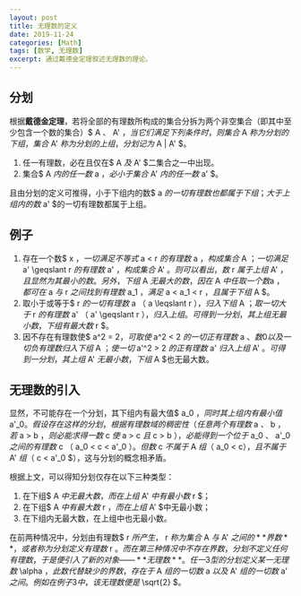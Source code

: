 ```yaml
---
layout: post
title: 无理数的定义
date: 2019-11-24
categories: [Math]
tags: [数学, 无理数]
excerpt: 通过戴德金定理叙述无理数的理论。
---
```


## 分划

根据**戴德金定理**，若将全部的有理数所构成的集合分拆为两个非空集合（即其中至少包含一个数的集合）$ A $、$ A' $，当它们满足下列条件时，则集合$ A $称为分划的下组，集合$ A' $称为分划的上组，分划记为$ A \| A' $。

1. 任一有理数，必在且仅在$ A $及$ A' $二集合之一中出现。
2. 集合$ A $内的任一数$ a $，必小于集合$ A' $内的任一数$ a' $。

且由分划的定义可推得，小于下组内的数$ a $的一切有理数也都属于下组；大于上组内的数$ a' $的一切有理数都属于上组。

## 例子

1. 存在一个数$ x $，一切满足不等式$ a < r $的有理数$ a $，构成集合$ A $；一切满足$ a' \geqslant r $的有理数$ a' $，构成集合$ A' $。则可以看出，数$ r $属于上组$ A' $，且显然为其最小的数。另外，下组$ A $无最大的数，因在$ A $中任取一个数$a $，都可在$ a $与$ r $之间找到有理数$ a_1 $，满足$ a < a_1 < r $，且属于下组$ A $。
2. 取小于或等于$ r $的一切有理数$ a $（$ a \leqslant r $），归入下组$ A $；取一切大于$ r $的有理数$ a' $（$ a' \geqslant r $），归入上组。可得到一分划，其上组无最小数，下组有最大数$ r $。
3. 因不存在有理数使$ a^2 = 2$，可取使$ a^2 < 2 $的一切正有理数$ a $、数0以及一切负有理数归入下组$ A $；使一切$ a'^2 > 2 $的正有理数$ a' $归入上组$ A' $。可得到一分划，其上组$ A' $无最小数，下组$ A $也无最大数。

## 无理数的引入

显然，不可能存在一个分划，其下组内有最大值$ a_0 $，同时其上组内有最小值$ a'_0$。假设存在这样的分划，根据有理数域的稠密性（任意两个有理数$ a $、$ b $，若$ a > b $，则必能求得一数$ c $使$ a > c $且$ c > b $），必能得到一个位于$ a_0 $、$ a'_0 $之间的有理数$ c $（$ a_0 < c < a'_0 $）。但数$ c $不属于$ A $组（$ a_0 < c$），且不属于$ A' $组（$ c < a'_0 $），这与分划的概念相矛盾。

根据上文，可以得知分划仅存在以下三种类型：

1. 在下组$ A $中无最大数，而在上组$ A' $中有最小数$ r $；
2. 在下组$ A $中有最大数$ r $，而在上组$ A' $中无最小数；
3. 在下组内无最大数，在上组中也无最小数。

在前两种情况中，分划由有理数$ r $所产生，$ r $称为集合$ A $与$ A' $之间的**界数**，或者称为分划定义有理数$ r $。而在第三种情况中不存在界数，分划不定义任何有理数，于是便引入了新的对象——**无理数**。任一3型的分划定义某一无理数$ \alpha $，此数代替缺少的界数，存在于$ A $组的一切数$ a $以及$ A' $组的一切数$ a' $之间。例如在例子3中，该无理数便是$ \sqrt{2} $。
